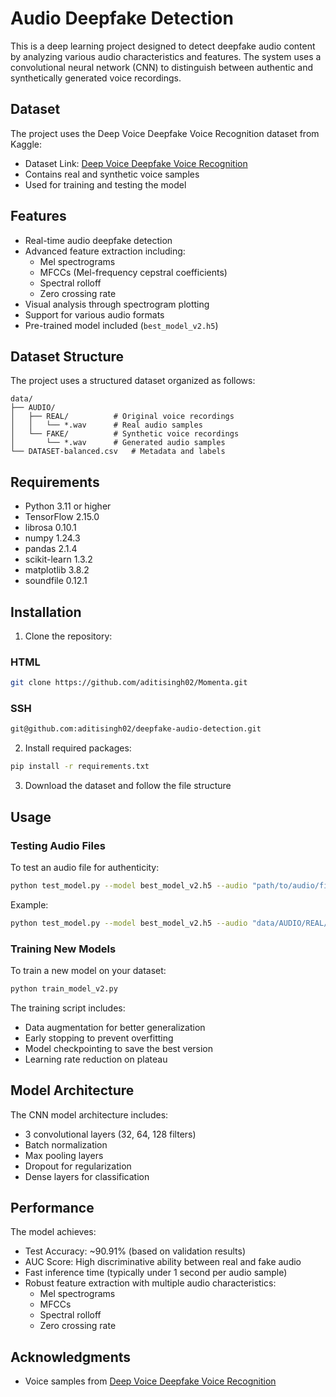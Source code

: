# Audio Deepfake Detection

This is a deep learning project designed to detect deepfake audio content by analyzing various audio characteristics and features. The system uses a convolutional neural network (CNN) to distinguish between authentic and synthetically generated voice recordings.

## Dataset

The project uses the Deep Voice Deepfake Voice Recognition dataset from Kaggle:

- Dataset Link: [Deep Voice Deepfake Voice Recognition](https://www.kaggle.com/datasets/birdy654/deep-voice-deepfake-voice-recognition/data)
- Contains real and synthetic voice samples
- Used for training and testing the model

## Features

- Real-time audio deepfake detection
- Advanced feature extraction including:
  - Mel spectrograms
  - MFCCs (Mel-frequency cepstral coefficients)
  - Spectral rolloff
  - Zero crossing rate
- Visual analysis through spectrogram plotting
- Support for various audio formats
- Pre-trained model included (`best_model_v2.h5`)

## Dataset Structure

The project uses a structured dataset organized as follows:

```
data/
├── AUDIO/
│   ├── REAL/          # Original voice recordings
│   │   └── *.wav      # Real audio samples
│   └── FAKE/          # Synthetic voice recordings
│       └── *.wav      # Generated audio samples
└── DATASET-balanced.csv   # Metadata and labels
```

## Requirements

- Python 3.11 or higher
- TensorFlow 2.15.0
- librosa 0.10.1
- numpy 1.24.3
- pandas 2.1.4
- scikit-learn 1.3.2
- matplotlib 3.8.2
- soundfile 0.12.1

## Installation

1. Clone the repository:


### HTML
```bash
git clone https://github.com/aditisingh02/Momenta.git
```
### SSH
```bash
git@github.com:aditisingh02/deepfake-audio-detection.git
```

2. Install required packages:

```bash
pip install -r requirements.txt
```

3. Download the dataset and follow the file structure

## Usage

### Testing Audio Files

To test an audio file for authenticity:

```bash
python test_model.py --model best_model_v2.h5 --audio "path/to/audio/file.wav"
```

Example:

```bash
python test_model.py --model best_model_v2.h5 --audio "data/AUDIO/REAL/biden-original.wav"
```

### Training New Models

To train a new model on your dataset:

```bash
python train_model_v2.py
```

The training script includes:

- Data augmentation for better generalization
- Early stopping to prevent overfitting
- Model checkpointing to save the best version
- Learning rate reduction on plateau

## Model Architecture

The CNN model architecture includes:

- 3 convolutional layers (32, 64, 128 filters)
- Batch normalization
- Max pooling layers
- Dropout for regularization
- Dense layers for classification

## Performance

The model achieves:

- Test Accuracy: ~90.91% (based on validation results)
- AUC Score: High discriminative ability between real and fake audio
- Fast inference time (typically under 1 second per audio sample)
- Robust feature extraction with multiple audio characteristics:
  - Mel spectrograms
  - MFCCs
  - Spectral rolloff
  - Zero crossing rate

## Acknowledgments

- Voice samples from [Deep Voice Deepfake Voice Recognition](https://www.kaggle.com/datasets/birdy654/deep-voice-deepfake-voice-recognition/data)
